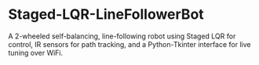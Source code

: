 # Staged-LQR-LineFollowerBot
A 2-wheeled self-balancing, line-following robot using Staged LQR for control, IR sensors for path tracking, and a Python-Tkinter interface for live tuning over WiFi.
